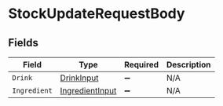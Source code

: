 # StockUpdateRequestBody


## Fields

| Field                                                         | Type                                                          | Required                                                      | Description                                                   |
| ------------------------------------------------------------- | ------------------------------------------------------------- | ------------------------------------------------------------- | ------------------------------------------------------------- |
| `Drink`                                                       | [DrinkInput](../../Models/Components/DrinkInput.md)           | :heavy_minus_sign:                                            | N/A                                                           |
| `Ingredient`                                                  | [IngredientInput](../../Models/Components/IngredientInput.md) | :heavy_minus_sign:                                            | N/A                                                           |